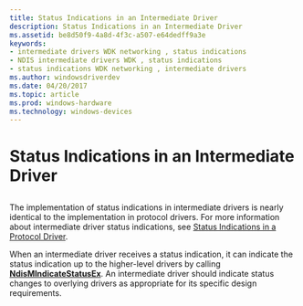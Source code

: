 ```yaml
---
title: Status Indications in an Intermediate Driver
description: Status Indications in an Intermediate Driver
ms.assetid: be8d50f9-4a8d-4f3c-a507-e64dedff9a3e
keywords:
- intermediate drivers WDK networking , status indications
- NDIS intermediate drivers WDK , status indications
- status indications WDK networking , intermediate drivers
ms.author: windowsdriverdev
ms.date: 04/20/2017
ms.topic: article
ms.prod: windows-hardware
ms.technology: windows-devices
---
```


# Status Indications in an Intermediate Driver


## <a href="" id="ddk-status-indications-in-an-intermediate-driver-ng"></a>


The implementation of status indications in intermediate drivers is nearly identical to the implementation in protocol drivers. For more information about intermediate driver status indications, see [Status Indications in a Protocol Driver](status-indications-in-a-protocol-driver.md).

When an intermediate driver receives a status indication, it can indicate the status indication up to the higher-level drivers by calling [**NdisMIndicateStatusEx**](https://msdn.microsoft.com/library/windows/hardware/ff563600). An intermediate driver should indicate status changes to overlying drivers as appropriate for its specific design requirements.

 

 





